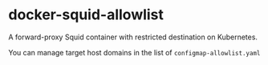 # docker-squid-allowlist
A forward-proxy Squid container with restricted destination on Kubernetes.

You can manage target host domains in the list of <code>configmap-allowlist.yaml</code>
